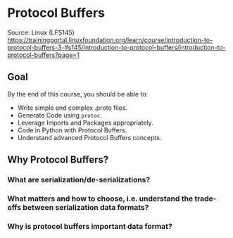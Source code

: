 # Protocol Buffers
Source: Linux (LFS145)
https://trainingportal.linuxfoundation.org/learn/course/introduction-to-protocol-buffers-3-lfs145/introduction-to-protocol-buffers/introduction-to-protocol-buffers?page=1

## Goal
By the end of this course, you should be able to:
* Write simple and complex .proto files. 
* Generate Code using `protoc`. 
* Leverage Imports and Packages appropriately. 
* Code in Python with Protocol Buffers. 
* Understand advanced Protocol Buffers concepts.

## Why Protocol Buffers?

### What are serialization/de-serializations?

### What matters and how to choose, i.e. understand the trade-offs between serialization data formats?

### Why is protocol buffers important data format?